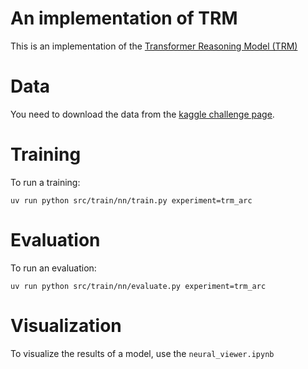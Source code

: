 # An implementation of TRM

This is an implementation of the [Transformer Reasoning Model (TRM)](https://arxiv.org/pdf/2510.04871v1)

# Data

You need to download the data from the [kaggle challenge page](https://www.kaggle.com/competitions/arc-prize-2025).

# Training

To run a training:

`uv run python src/train/nn/train.py experiment=trm_arc`

# Evaluation

To run an evaluation:

`uv run python src/train/nn/evaluate.py experiment=trm_arc`

# Visualization

To visualize the results of a model, use the `neural_viewer.ipynb`